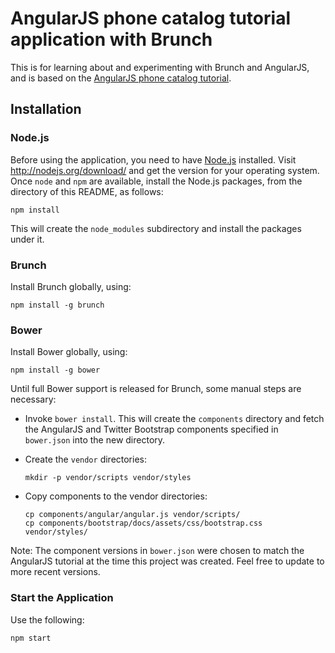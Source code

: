 # AngularJS phone catalog tutorial application with Brunch

This is for learning about and experimenting with Brunch and
AngularJS, and is based on the [AngularJS phone catalog
tutorial](https://github.com/angular/angular-phonecat.git).

## Installation

### Node.js

Before using the application, you need to have
[Node.js](http://nodejs.org) installed.  Visit
http://nodejs.org/download/ and get the version for your operating
system.  Once `node` and `npm` are available, install the Node.js
packages, from the directory of this README, as follows:

 `npm install`

This will create the `node_modules` subdirectory and install the
packages under it.

### Brunch

Install Brunch globally, using:

 `npm install -g brunch`

### Bower

Install Bower globally, using:

 `npm install -g bower`

Until full Bower support is released for Brunch, some manual steps are
necessary:

 - Invoke `bower install`.  This will create the `components`
   directory and fetch the AngularJS and Twitter Bootstrap components
   specified in `bower.json` into the new directory.

 - Create the `vendor` directories:

    `mkdir -p vendor/scripts vendor/styles`

 - Copy components to the vendor directories:

    ```
    cp components/angular/angular.js vendor/scripts/
    cp components/bootstrap/docs/assets/css/bootstrap.css vendor/styles/
    ```

Note: The component versions in `bower.json` were chosen to match the
AngularJS tutorial at the time this project was created.  Feel free to
update to more recent versions.

### Start the Application

Use the following:

`npm start`
